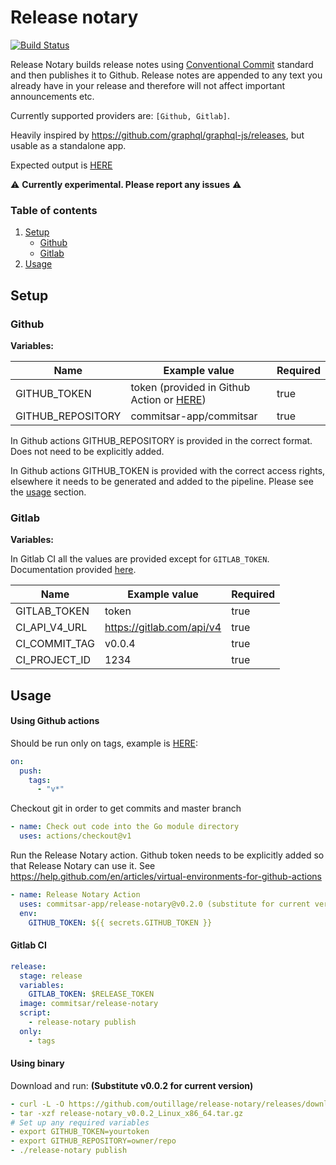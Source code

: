 # Release notary

[![Build Status](https://cloud.drone.io/api/badges/commitsar-app/release-notary/status.svg)](https://cloud.drone.io/commitsar-app/release-notary)

Release Notary builds release notes using [Conventional Commit](https://www.conventionalcommits.org/) standard and then publishes it to Github. Release notes are appended to any text you already have in your release and therefore will not affect important announcements etc.

Currently supported providers are: `[Github, Gitlab]`.

Heavily inspired by https://github.com/graphql/graphql-js/releases, but usable as a standalone app.

Expected output is [HERE](./expected-output.md)

:warning: **Currently experimental. Please report any issues** :warning:

### Table of contents

1. [Setup](#setup)
   - [Github](#github)
   - [Gitlab](#gitlab)
2. [Usage](#usage)

## Setup

### Github

**Variables:**

| Name              | Example value                                                                                                                          | Required |
| ----------------- | -------------------------------------------------------------------------------------------------------------------------------------- | -------- |
| GITHUB_TOKEN      | token (provided in Github Action or [HERE](https://help.github.com/en/articles/creating-a-personal-access-token-for-the-command-line)) | true     |
| GITHUB_REPOSITORY | commitsar-app/commitsar                                                                                                                | true     |

In Github actions GITHUB_REPOSITORY is provided in the correct format. Does not need to be explicitly added.

In Github actions GITHUB_TOKEN is provided with the correct access rights, elsewhere it needs to be generated and added to the pipeline. Please see the [usage](#usage) section.

### Gitlab

**Variables:**

In Gitlab CI all the values are provided except for `GITLAB_TOKEN`. Documentation provided [here](https://docs.gitlab.com/ee/ci/variables/predefined_variables.html).

| Name          | Example value             | Required |
| ------------- | ------------------------- | -------- |
| GITLAB_TOKEN  | token                     | true     |
| CI_API_V4_URL | https://gitlab.com/api/v4 | true     |
| CI_COMMIT_TAG | v0.0.4                    | true     |
| CI_PROJECT_ID | 1234                      | true     |

## Usage

#### Using Github actions

Should be run only on tags, example is [HERE](https://github.com/outillage/commitsar/blob/master/.github/workflows/release.yml):

```yml
on:
  push:
    tags:
      - "v*"
```

Checkout git in order to get commits and master branch

```yml
- name: Check out code into the Go module directory
  uses: actions/checkout@v1
```

Run the Release Notary action. Github token needs to be explicitly added so that Release Notary can use it. See https://help.github.com/en/articles/virtual-environments-for-github-actions

```yml
- name: Release Notary Action
  uses: commitsar-app/release-notary@v0.2.0 (substitute for current version)
  env:
    GITHUB_TOKEN: ${{ secrets.GITHUB_TOKEN }}
```

#### Gitlab CI

```yml
release:
  stage: release
  variables:
    GITLAB_TOKEN: $RELEASE_TOKEN
  image: commitsar/release-notary
  script:
    - release-notary publish
  only:
    - tags
```

#### Using binary

Download and run: **(Substitute v0.0.2 for current version)**

```yml
- curl -L -O https://github.com/outillage/release-notary/releases/download/v0.0.2/release-notary_v0.0.2_Linux_x86_64.tar.gz
- tar -xzf release-notary_v0.0.2_Linux_x86_64.tar.gz
# Set up any required variables
- export GITHUB_TOKEN=yourtoken
- export GITHUB_REPOSITORY=owner/repo
- ./release-notary publish
```
